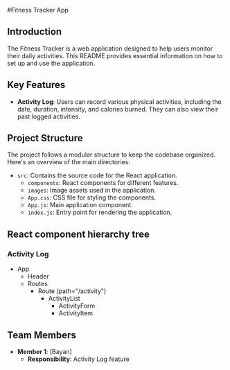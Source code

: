 #Fitness Tracker App

## Introduction

The Fitness Tracker is a web application designed to help users monitor their daily activities. This README provides essential information on how to set up and use the application.

## Key Features

- **Activity Log**: Users can record various physical activities, including the date, duration, intensity, and calories burned. They can also view their past logged activities.

## Project Structure

The project follows a modular structure to keep the codebase organized. Here's an overview of the main directories:

- `src`: Contains the source code for the React application.
  - `components`: React components for different features.
  - `images`: Image assets used in the application.
  - `App.css`: CSS file for styling the components.
  - `App.js`: Main application component.
  - `index.js`: Entry point for rendering the application.

## React component hierarchy tree 
### Activity Log
- App
  - Header
  - Routes
    - Route (path="/activity")
      - ActivityList
        - ActivityForm
        - ActivityItem

## Team Members

- **Member 1**: [Bayan]
  - **Responsibility**: Activity Log feature
